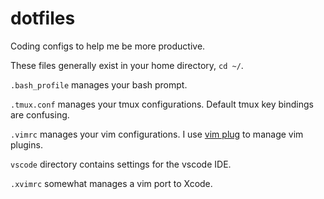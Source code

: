 # dotfiles
Coding configs to help me be more productive.

These files generally exist in your home directory, `cd ~/`.

`.bash_profile` manages your bash prompt.

`.tmux.conf` manages your tmux configurations. Default tmux key bindings are confusing.

`.vimrc` manages your vim configurations. I use [vim plug](https://github.com/junegunn/vim-plug) to manage vim plugins.

`vscode` directory contains settings for the vscode IDE.

`.xvimrc` somewhat manages a vim port to Xcode.

